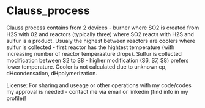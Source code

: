 # Clauss_process

Clauss process contains from 2 devices - burner where SO2 is created from H2S with 02 and reactors (typically three) where SO2 reacts with H2S and sulfur is a product. Usualy the highest between reactors are coolers where sulfur is collected - first reactor has the hightest temperature (with increasing number of reactor temperaature drops). Sulfur is collected modification between S2 to S8 - higher modification (S6, S7, S8) prefers lower temperature. Cooler is not calculated due to unknown cp, dHcondensation, dHpolymerization.

License: For sharing and useage or other operations with my code/codes my approval is needed - contact me via email or linkedin (find info in my profile)!
